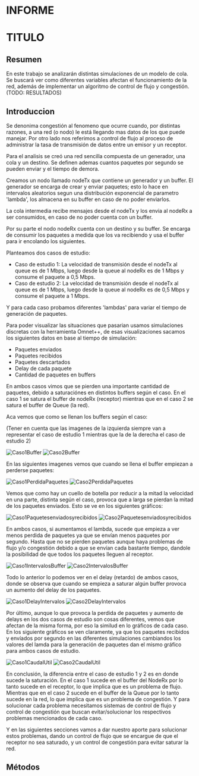 # INFORME

# TITULO

## Resumen
En este trabajo se analizarán distintas simulaciones de un modelo de cola. Se buscará ver como diferentes variables afectan el funcionamiento de la red, además de implementar un algoritmo de control de flujo y congestión. 
(TODO: RESULTADOS)


## Introduccion 
Se denonima congestión al fenomeno que ocurre cuando, por distintas razones, a una red (o nodo) le está llegando mas datos de los que puede manejar. Por otro lado nos referimos a control de flujo al proceso de administrar la tasa de transmisión de datos entre un emisor y un receptor.

Para el analisis se creó una red sencilla compuesta de un generador, una cola y un destino. Se definen ademas cuantos paquetes por segundo se pueden enviar y el tiempo de demora. 

Creamos un nodo llamado nodeTx que contiene un generador y un buffer. El generador se encarga de crear y enviar paquetes; esto lo hace en intervalos aleatorios segun una distribución exponencial de parametro 'lambda', los almacena en su buffer en caso de no poder enviarlos.

La cola intermedia recibe mensajes desde el nodeTx y los envia al nodeRx a ser consumidos, en caso de no poder cuenta con un buffer.

Por su parte el nodo nodeRx cuenta con un destino y su buffer. Se encarga de consumir los paquetes a medida que los va recibiendo y usa el buffer para ir encolando los siguientes.  

Planteamos dos casos de estudio:
* Caso de estudio 1: La velocidad de transmisión desde el nodeTx al queue es de 1 Mbps, luego desde la queue al nodeRx es de 1 Mbps y consume el paquete a 0,5 Mbps.
* Caso de estudio 2: La velocidad de transmisión desde el nodeTx al queue es de 1 Mbps, luego desde la queue al nodeRx es de 0,5 Mbps y consume el paquete a 1 Mbps.

Y para cada caso probamos diferentes 'lambdas' para variar el tiempo de generación de paquetes.

Para poder visualizar las situaciones que pasarian usamos simulaciones discretas con la herramienta Omnet++, de esas visualizaciones sacamos los siguientes datos en base al tiempo de simulación:
* Paquetes enviados
* Paquetes recibidos
* Paquetes descartados
* Delay de cada paquete
* Cantidad de paquetes en buffers

En ambos casos vimos que se pierden una importante cantidad de paquetes, debido a saturaciónes en distintos buffers según el caso. En el caso 1 se satura el buffer de nodeRx (receptor) mientras que en el caso 2 se satura el buffer de Queue (la red). 

Aca vemos que como se llenan los buffers según el caso:

(Tener en cuenta que las imagenes de la izquierda siempre van a representar el caso de estudio 1 mientras que la de la derecha el caso de estudio 2)

![Caso1Buffer](casosLab3/caso1/0.1/caso1_Buffers.png "Caso 1")  ![Caso2Buffer](casosLab3/caso2/0.1/caso2_Buffers.png "Caso 2")  

En las siguientes imagenes vemos que cuando se llena el buffer empiezan a perderse paquetes:

![Caso1PerdidaPaquetes](casosLab3/caso1/0.1/caso1_0.1_perdidosrelacionbuffer.png "Caso 1")  ![Caso2PerdidaPaquetes](casosLab3/caso2/0.1/caso2_0.1_BufferPaquetesPerdidos.png "Caso 2")

Vemos que como hay un cuello de botella por reducir a la mitad la velocidad en una parte, distinta según el caso, provoca que a larga se pierdan la mitad de los paquetes enviados. Esto se ve en los siguientes gráficos:

![Caso1Paquetesenviadosyrecibidos](casosLab3/caso1/0.1/caso1_0.1_Barrapaquetesenviadosyrecibidos.png "Caso 1")  ![Caso2Paquetesenviadosyrecibidos](casosLab3/caso2/0.1/caso2_0.1_Barrapaquetesrecibidosyenviados.png "Caso 2") 

En ambos casos, si aumentamos el lambda, sucede que empieza a ver menos perdida de paquetes ya que se envían menos paquetes por segundo. Hasta que no se pierden paquetes aunque haya problemas de flujo y/o congestión debido a que se envían cada bastante tiempo, dandole la posibilidad de que todos los paquetes lleguen al receptor.  

![Caso1IntervalosBuffer](casosLab3/caso1/caso1_comparacionintervalosBuffer.png "Caso 1") ![Caso2IntervalosBuffer](casosLab3/caso2/caso2_queueBufferIntervalos.png "Caso 2")

Todo lo anterior lo podemos ver en el delay (retardo) de ambos casos, donde se observa que cuando se empieza a saturar algún buffer provoca un aumento del delay de los paquetes.

![Caso1DelayIntervalos](casosLab3/caso1/caso1_comparacionDelays.png "Caso 1")  ![Caso2DelayIntervalos](casosLab3/caso2/Caso2_delayIntervalos.png "Caso 2")   

Por último, aunque lo que provoca la perdida de paquetes y aumento de delays en los dos casos de estudio son cosas diferentes, vemos que afectan de la misma forma, por eso la similud en lo gráficos de cada caso. En los siguiente gráficos se ven claramente, ya que los paquetes recibidos y envíados por segundo en las diferentes simulaciones cambiandos los valores del lamda para la generación de paquetes dan el mismo gráfico para ambos casos de estudio.

![Caso1CaudalUtil](casosLab3/caso1/caso1_caudalutil.png "Caso 1") 
![Caso2CaudalUtil](casosLab3/caso2/caso2_caudalutil.png "Caso 2")

En conclusión, la diferencia entre el caso de estudio 1 y 2 es en donde sucede la saturación. En el caso 1 sucede en el buffer del NodeRx por lo tanto sucede en el receptor, lo que implica que es un problema de flujo. Mientras que en el caso 2 sucede en el buffer de la Queue por lo tanto sucede en la red, lo que implica que es un problema de congestión. Y para solucionar cada problema necesitamos sistemas de control de flujo y control de congestión que buscan evitar/solucionar los respectivos problemas mencionados de cada caso.

Y en las siguientes secciones vamos a dar nuestro aporte para solucionar estos problemas, dando un control de flujo que se encargue de que el receptor no sea saturado, y un control de congestión para evitar saturar la red.

## Métodos
